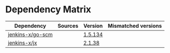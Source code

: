 # Dependency Matrix

Dependency | Sources | Version | Mismatched versions
---------- | ------- | ------- | -------------------
[jenkins-x/go-scm](https://github.com/jenkins-x/go-scm) |  | [1.5.134]() | 
[jenkins-x/jx](https://github.com/jenkins-x/jx) |  | [2.1.38](https://github.com/jenkins-x/jx/releases/tag/v2.1.38) | 
